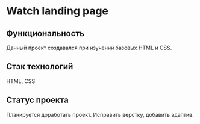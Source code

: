# Watch landing page

## Функциональность 
Данный проект создавался при изучении базовых HTML и CSS. 

## Стэк технологий
HTML, CSS

## Статус проекта
Планируется доработать проект. Исправить верстку, добавить адаптив.
